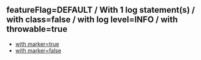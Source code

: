 ## featureFlag=DEFAULT / With 1 log statement(s) / with class=false / with log level=INFO / with throwable=true

* [with marker=true](marker-true/index.md)
* [with marker=false](marker-false/index.md)


